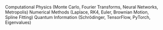 Computational Physics (Monte Carlo, Fourier Transforms, Neural Networks, Metropolis)
Numerical Methods (Laplace, RK4, Euler, Brownian Motion, Spline Fitting)
Quantum Information (Schrödinger, TensorFlow, PyTorch, Eigenvalues)
